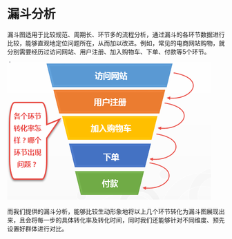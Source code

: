 # **漏斗分析**

漏斗图适用于比较规范、周期长、环节多的流程分析，通过漏斗的各环节数据进行比较，能够直观地定位问题所在，从而加以改进。例如，常见的电商网站购物，就分别需要经历过访问网站、用户注册、加入购物车、下单、付款等5个环节。

![](/assets/ld/1.png)

而我们提供的漏斗分析，能够比较生动形象地将以上几个环节转化为漏斗图展现出来，且会将每一步的具体转化率及转化时间，同时我们还能够针对不同维度、预先设置好群体进行对比。


